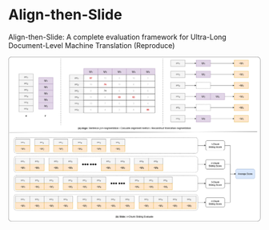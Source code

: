 # Align-then-Slide
Align-then-Slide: A complete evaluation framework for Ultra-Long Document-Level Machine Translation (Reproduce)

![](method.png)
